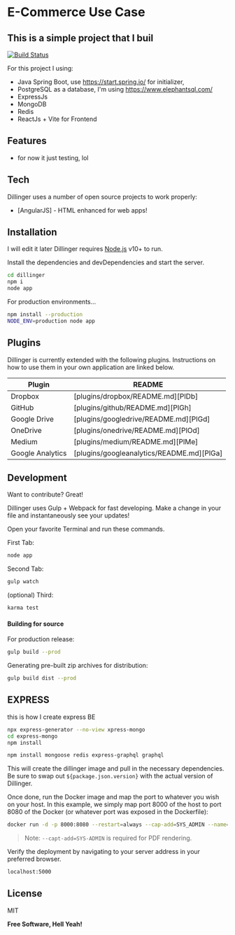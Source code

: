 # E-Commerce Use Case
## This is  a simple project that I buil


[![Build Status](https://travis-ci.org/joemccann/dillinger.svg?branch=master)](https://travis-ci.org/joemccann/dillinger)

For this project I using:
- Java Spring Boot, use https://start.spring.io/ for initializer, 
- PostgreSQL as a database, I'm using https://www.elephantsql.com/ 
- ExpressJs
- MongoDB
- Redis
- ReactJs + Vite for Frontend

## Features

- for now it just testing, lol



## Tech

Dillinger uses a number of open source projects to work properly:

- [AngularJS] - HTML enhanced for web apps!


## Installation
I will edit it later
Dillinger requires [Node.js](https://nodejs.org/) v10+ to run.

Install the dependencies and devDependencies and start the server.

```sh
cd dillinger
npm i
node app
```

For production environments...

```sh
npm install --production
NODE_ENV=production node app
```

## Plugins

Dillinger is currently extended with the following plugins.
Instructions on how to use them in your own application are linked below.

| Plugin | README |
| ------ | ------ |
| Dropbox | [plugins/dropbox/README.md][PlDb] |
| GitHub | [plugins/github/README.md][PlGh] |
| Google Drive | [plugins/googledrive/README.md][PlGd] |
| OneDrive | [plugins/onedrive/README.md][PlOd] |
| Medium | [plugins/medium/README.md][PlMe] |
| Google Analytics | [plugins/googleanalytics/README.md][PlGa] |

## Development

Want to contribute? Great!

Dillinger uses Gulp + Webpack for fast developing.
Make a change in your file and instantaneously see your updates!

Open your favorite Terminal and run these commands.

First Tab:

```sh
node app
```

Second Tab:

```sh
gulp watch
```

(optional) Third:

```sh
karma test
```

#### Building for source

For production release:

```sh
gulp build --prod
```

Generating pre-built zip archives for distribution:

```sh
gulp build dist --prod
```

## EXPRESS
this is how I create express BE

```sh
npx express-generator --no-view xpress-mongo
cd express-mongo
npm install

npm install mongoose redis express-graphql graphql
```

This will create the dillinger image and pull in the necessary dependencies.
Be sure to swap out `${package.json.version}` with the actual
version of Dillinger.

Once done, run the Docker image and map the port to whatever you wish on
your host. In this example, we simply map port 8000 of the host to
port 8080 of the Docker (or whatever port was exposed in the Dockerfile):

```sh
docker run -d -p 8000:8080 --restart=always --cap-add=SYS_ADMIN --name=dillinger <youruser>/dillinger:${package.json.version}
```

> Note: `--capt-add=SYS-ADMIN` is required for PDF rendering.

Verify the deployment by navigating to your server address in
your preferred browser.

```sh
localhost:5000
```

## License

MIT

**Free Software, Hell Yeah!**
